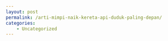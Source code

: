 ```yaml
---
layout: post
permalink: /arti-mimpi-naik-kereta-api-duduk-paling-depan/
categories:
    - Uncategorized
---
```


